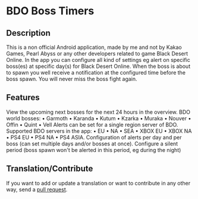 # BDO Boss Timers #

## Description
This is a non official Android application, made by me and not by Kakao Games, Pearl Abyss or any other developers related to game Black Desert Online.
In the app you can configure all kind of settings eg alert on specific boss(es) at specific day(s) for Black Desert Online. When the boss is about to spawn you well receive a notification at the configured time before the boss spawn.
You will never miss the boss fight again.

## Features
View the upcoming next bosses for the next 24 hours in the overview.
BDO world bosses:
• Garmoth
• Karanda
• Kutum
• Kzarka
• Muraka
• Nouver
• Offin
• Quint
• Vell
Alerts can be set for a single region server of BDO.
Supported BDO servers in the app:
• EU
• NA
• SEA
• XBOX EU
• XBOX NA
• PS4 EU
• PS4 NA
• PS4 ASIA.
Configuration of alerts per day and per boss (can set multiple days and/or bosses at once).
Configure a silent period (boss spawn won't be alerted in this period, eg during the night)

## Translation/Contribute
If you want to add or update a translation or want to contribute in any other way, send a [pull request](https://help.github.com/articles/about-pull-requests/).